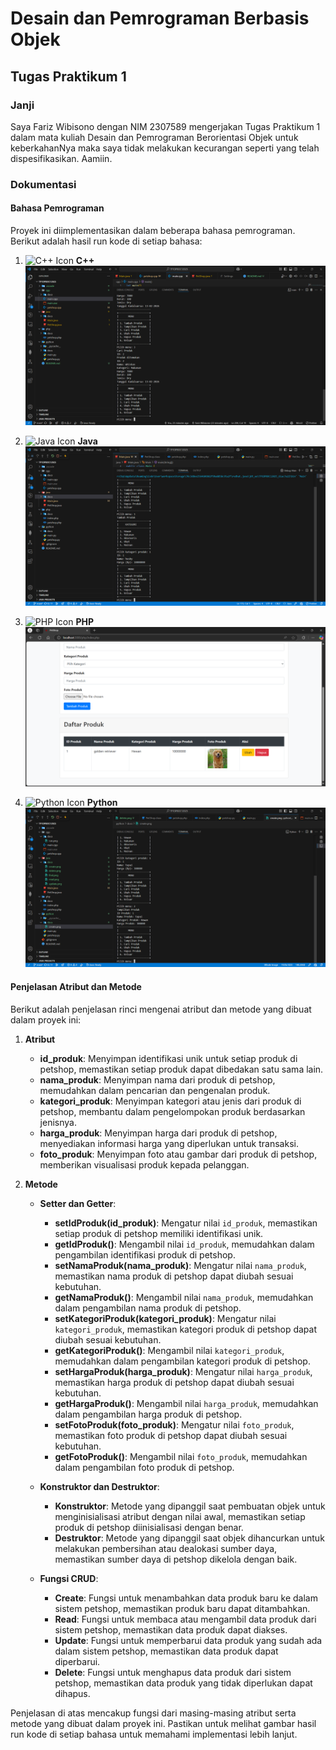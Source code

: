 # Desain dan Pemrograman Berbasis Objek

## Tugas Praktikum 1

### Janji

Saya Fariz Wibisono dengan NIM 2307589 mengerjakan Tugas Praktikum 1 dalam mata kuliah Desain dan Pemrograman Berorientasi Objek untuk keberkahanNya maka saya tidak melakukan kecurangan seperti yang telah dispesifikasikan. Aamiin.

### Dokumentasi

#### Bahasa Pemrograman

Proyek ini diimplementasikan dalam beberapa bahasa pemrograman. Berikut adalah hasil run kode di setiap bahasa:

1. ![C++ Icon](https://img.icons8.com/color/48/000000/c-plus-plus-logo.png) **C++**
   ![C++ Run](cpp/docs/run.png)

2. ![Java Icon](https://img.icons8.com/color/48/000000/java-coffee-cup-logo.png) **Java**
   ![Java Run](java/docs/run.png)

3. ![PHP Icon](https://img.icons8.com/officel/40/000000/php-logo.png) **PHP**
   ![PHP Run](php/docs/run.png)

4. ![Python Icon](https://img.icons8.com/color/48/000000/python.png) **Python**
   ![Python Run](python/docs/run.png)

#### Penjelasan Atribut dan Metode

Berikut adalah penjelasan rinci mengenai atribut dan metode yang dibuat dalam proyek ini:

1. **Atribut**

    - **id_produk**: Menyimpan identifikasi unik untuk setiap produk di petshop, memastikan setiap produk dapat dibedakan satu sama lain.
    - **nama_produk**: Menyimpan nama dari produk di petshop, memudahkan dalam pencarian dan pengenalan produk.
    - **kategori_produk**: Menyimpan kategori atau jenis dari produk di petshop, membantu dalam pengelompokan produk berdasarkan jenisnya.
    - **harga_produk**: Menyimpan harga dari produk di petshop, menyediakan informasi harga yang diperlukan untuk transaksi.
    - **foto_produk**: Menyimpan foto atau gambar dari produk di petshop, memberikan visualisasi produk kepada pelanggan.

2. **Metode**

    - **Setter dan Getter**:

      - **setIdProduk(id_produk)**: Mengatur nilai `id_produk`, memastikan setiap produk di petshop memiliki identifikasi unik.
      - **getIdProduk()**: Mengambil nilai `id_produk`, memudahkan dalam pengambilan identifikasi produk di petshop.
      - **setNamaProduk(nama_produk)**: Mengatur nilai `nama_produk`, memastikan nama produk di petshop dapat diubah sesuai kebutuhan.
      - **getNamaProduk()**: Mengambil nilai `nama_produk`, memudahkan dalam pengambilan nama produk di petshop.
      - **setKategoriProduk(kategori_produk)**: Mengatur nilai `kategori_produk`, memastikan kategori produk di petshop dapat diubah sesuai kebutuhan.
      - **getKategoriProduk()**: Mengambil nilai `kategori_produk`, memudahkan dalam pengambilan kategori produk di petshop.
      - **setHargaProduk(harga_produk)**: Mengatur nilai `harga_produk`, memastikan harga produk di petshop dapat diubah sesuai kebutuhan.
      - **getHargaProduk()**: Mengambil nilai `harga_produk`, memudahkan dalam pengambilan harga produk di petshop.
      - **setFotoProduk(foto_produk)**: Mengatur nilai `foto_produk`, memastikan foto produk di petshop dapat diubah sesuai kebutuhan.
      - **getFotoProduk()**: Mengambil nilai `foto_produk`, memudahkan dalam pengambilan foto produk di petshop.

    - **Konstruktor dan Destruktor**:

      - **Konstruktor**: Metode yang dipanggil saat pembuatan objek untuk menginisialisasi atribut dengan nilai awal, memastikan setiap produk di petshop diinisialisasi dengan benar.
      - **Destruktor**: Metode yang dipanggil saat objek dihancurkan untuk melakukan pembersihan atau dealokasi sumber daya, memastikan sumber daya di petshop dikelola dengan baik.

    - **Fungsi CRUD**:
      - **Create**: Fungsi untuk menambahkan data produk baru ke dalam sistem petshop, memastikan produk baru dapat ditambahkan.
      - **Read**: Fungsi untuk membaca atau mengambil data produk dari sistem petshop, memastikan data produk dapat diakses.
      - **Update**: Fungsi untuk memperbarui data produk yang sudah ada dalam sistem petshop, memastikan data produk dapat diperbarui.
      - **Delete**: Fungsi untuk menghapus data produk dari sistem petshop, memastikan data produk yang tidak diperlukan dapat dihapus.

Penjelasan di atas mencakup fungsi dari masing-masing atribut serta metode yang dibuat dalam proyek ini. Pastikan untuk melihat gambar hasil run kode di setiap bahasa untuk memahami implementasi lebih lanjut.
